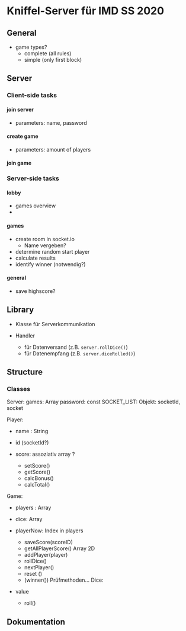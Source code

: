 # Kniffel-Server für IMD SS 2020

## General

- game types?
  - complete (all rules)
  - simple (only first block)

## Server

### Client-side tasks

#### join server

- parameters: name, password

#### create game

- parameters: amount of players

#### join game

### Server-side tasks

#### lobby

- games overview
-

#### games

- create room in socket.io
  - Name vergeben?
- determine random start player
- calculate results
- identify winner (notwendig?)

#### general

- save highscore?

## Library

- Klasse für Serverkommunikation

- Handler
  - für Datenversand (z.B. `server.rollDice()`)
  - für Datenempfang (z.B. `server.diceRolled()`)

## Structure

### Classes
Server: 
  games: Array
  password: const 
  SOCKET_LIST: Objekt: socketId, socket
  
  
Player: 
  - name : String
  - id (socketId?)
  - score:  assoziativ array ? 
  
    - setScore()
    - getScore()
    - calcBonus()
    - calcTotal()

Game:
  - players : Array
  - dice: Array 
  - playerNow: Index in players
  
    - saveScore(scoreID)
    - getAllPlayerScore() Array 2D
    - addPlayer(player)
    - rollDice()
    - nextPlayer()
    - reset ()
    - (winner())
  Prüfmethoden...
 Dice:
  - value
  
    - roll()
  
  
## Dokumentation
